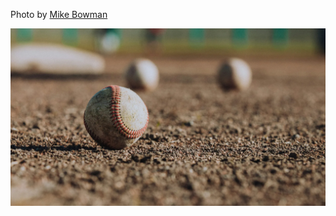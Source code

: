 Photo by [Mike Bowman](https://unsplash.com/@mkbpix)

[![baseballs-infield](./baseballs-infield.webp)](https://unsplash.com/photos/selective-focus-photography-of-white-baseball-balls-on-ground-xKShyIiTNJk)
